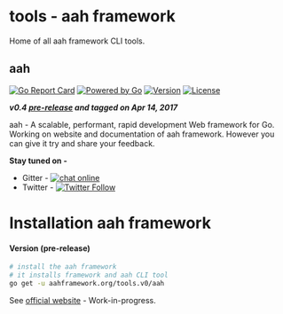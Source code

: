 # tools - aah framework

Home of all aah framework CLI tools.

## aah
 [![Go Report Card](https://goreportcard.com/badge/github.com/go-aah/tools/aah)](https://goreportcard.com/report/github.com/go-aah/tools/aah)
 [![Powered by Go](https://img.shields.io/badge/powered_by-go-blue.svg)](https://golang.org)
 [![Version](https://img.shields.io/badge/version-0.4-blue.svg)](https://github.com/go-aah/tools/releases/latest)
 [![License](https://img.shields.io/github/license/go-aah/tools.svg)](LICENSE)

***v0.4 [pre-release](https://github.com/go-aah/tools/releases/latest) and tagged on Apr 14, 2017***

aah - A scalable, performant, rapid development Web framework for Go. Working on website and documentation of aah framework. However you can give it try and share your feedback.


**Stay tuned on -**
  * Gitter - [![chat online](https://img.shields.io/gitter/room/aahframework/community.svg)](https://gitter.im/aahframework/community)
  * Twitter - [![Twitter Follow](https://img.shields.io/twitter/follow/aahframework.svg?style=social&label=Follow)](https://twitter.com/aahframework)


# Installation aah framework
#### Version (pre-release)
```bash
# install the aah framework
# it installs framework and aah CLI tool
go get -u aahframework.org/tools.v0/aah
```

See [official website](https://aahframework.org) - Work-in-progress.
